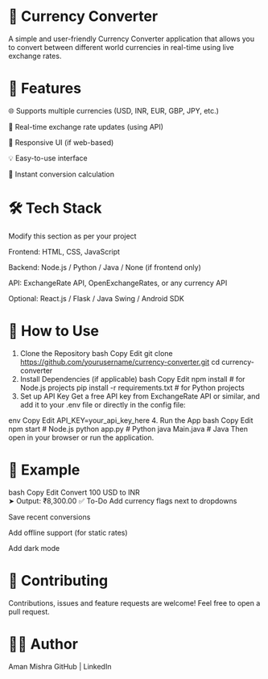 # 💱 Currency Converter
A simple and user-friendly Currency Converter application that allows you to convert between different world currencies in real-time using live exchange rates.

# 🚀 Features
🌐 Supports multiple currencies (USD, INR, EUR, GBP, JPY, etc.)

🔄 Real-time exchange rate updates (using API)

📱 Responsive UI (if web-based)

💡 Easy-to-use interface

🧮 Instant conversion calculation

# 🛠️ Tech Stack
Modify this section as per your project

Frontend: HTML, CSS, JavaScript

Backend: Node.js / Python / Java / None (if frontend only)

API: ExchangeRate API, OpenExchangeRates, or any currency API

Optional: React.js / Flask / Java Swing / Android SDK

# 🧩 How to Use
1. Clone the Repository
bash
Copy
Edit
git clone https://github.com/yourusername/currency-converter.git
cd currency-converter
2. Install Dependencies (if applicable)
bash
Copy
Edit
npm install       # for Node.js projects
pip install -r requirements.txt   # for Python projects
3. Set up API Key
Get a free API key from ExchangeRate API or similar, and add it to your .env file or directly in the config file:

env
Copy
Edit
API_KEY=your_api_key_here
4. Run the App
bash
Copy
Edit
npm start         # Node.js
python app.py     # Python
java Main.java    # Java
Then open in your browser or run the application.

# 🧪 Example
bash
Copy
Edit
Convert 100 USD to INR  
➤ Output: ₹8,300.00
✅ To-Do
 Add currency flags next to dropdowns

 Save recent conversions

 Add offline support (for static rates)

 Add dark mode

# 🤝 Contributing
Contributions, issues and feature requests are welcome!
Feel free to open a pull request.

# 🙋‍♂️ Author
Aman Mishra
GitHub | LinkedIn

